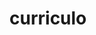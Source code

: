 # curriculo
 
<!-- 
{
    "id": "",
    "instituicao": "",
    "materia": "",
    "cargaHoraria": "",
    "ano": "",
    "link": ""
} 

{
    "id": "",
    "nome": "",
    "descricao": "",
    "tecnologias": "",
    "imagem": "",
    "link": ""
}


-->